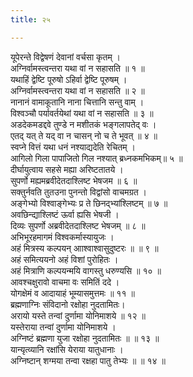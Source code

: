```yaml
---
title: २५

---
```

यूपेरन्ते विद्वेषणं देवानां वर्चसा कृतम् ।  
अग्निर्वामस्त्वन्तरा यथा वां न सहासति ॥ १ ॥  
यथाहिं द्वेष्टि पूरुषो ऽहिर्वा द्वेष्टि पूरुषम् ।  
अग्निर्वामस्त्वन्तरा यथा वां न सहासति ॥ २ ॥  
नानानं वामाकूतानि नाना चित्तानि सन्तु वाम् ।  
विश्वञ्चौ पर्यावर्तयेथां यथा वां न सहासति ॥ ३ ॥  
अडदेकमडद्दवे तुण्डे न मशीतकं भङ्गलापतेद् वः ।  
एतद् यत् ते यद् वा न चासन् नो च ते भूवत् ॥ ४ ॥  
स्वप्ने वित्तं यथा धनं नश्याद्यदेति रेचितम् ।  
आगिलो गिला पापाजितो गिल नश्यात् ब्रध्नकमभिकम्॥ ५ ॥  
दीर्घायुत्वाय सहसे मह्या अरिष्टतातये ।  
सुपर्णो मह्यमब्रवीदेतदाश्लिष्ट भेषजम ॥ ६ ॥  
सक्तुर्नवति तुतउना पुनन्तो विद्वांसो वाचमग्रत ।  
अङ्गेभ्यो विश्वाङ्गेभ्यः प्र ते छिनद्भ्यांश्लिष्टम् ॥ ७ ॥  
अवछिन्द्याश्लिष्टं ऊर्वा ह्यसि भेषजी ।  
दिव्यः सुपर्णो अब्रवीदेतदाश्लिष्ट भेषजम् ॥ ८ ॥  
अभिभूरहमागमं विश्वकर्मास्यायुजः ।  
अहं मित्रस्य कल्पयन् आाश्वाश्वासुदुष्टरः ॥ ॥ ९ ॥  
अहं समित्ययनो अहं विशां पुरोहितः ।  
अहं मित्राणि कल्पयन्मयि वागस्तु धरुण्यसि ॥ १० ॥  
आवश्चक्षुरावो वाचमा वः समितिं ददे ।  
योगक्षेमं व आदायाहं भूम्यासमुत्तमः ॥ ११ ॥  
ब्रह्मणाग्निः संविदानो रक्षोहा नुदतामितः।  
अरायो यस्ते तन्वां दुर्णामा योनिमाशये ॥ १२ ॥  
यस्तेराया तन्वां दुर्णामा योनिमाशये ।  
अग्निष्टं ब्रह्मणा युजा रक्षोहा नुदतामितः ॥ ॥ १३ ॥  
यान्यृत्व्यानि रक्षांसि येराया यातुधानाः ।  
अग्निष्टान् शग्मया तन्वा रक्षहा पातु तेभ्यः ॥ ॥ १४ ॥  